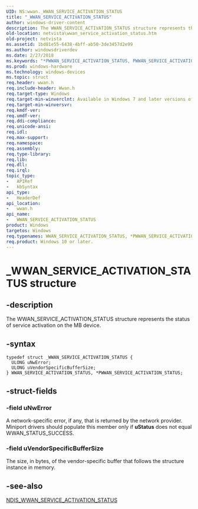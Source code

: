 ```yaml
---
UID: NS:wwan._WWAN_SERVICE_ACTIVATION_STATUS
title: "_WWAN_SERVICE_ACTIVATION_STATUS"
author: windows-driver-content
description: The WWAN_SERVICE_ACTIVATION_STATUS structure represents the status of service activation on the MB device.
old-location: netvista\wwan_service_activation_status.htm
old-project: netvista
ms.assetid: 1bd81e55-6438-4bff-ab50-3de3457d2e99
ms.author: windowsdriverdev
ms.date: 2/27/2018
ms.keywords: "*PWWAN_SERVICE_ACTIVATION_STATUS, PWWAN_SERVICE_ACTIVATION_STATUS, PWWAN_SERVICE_ACTIVATION_STATUS structure pointer [Network Drivers Starting with Windows Vista], WWAN_SERVICE_ACTIVATION_STATUS, WWAN_SERVICE_ACTIVATION_STATUS structure [Network Drivers Starting with Windows Vista], WwanRef_b9086c08-c7df-46f1-8ce2-c056dd667eac.xml, _WWAN_SERVICE_ACTIVATION_STATUS, netvista.wwan_service_activation_status, wwan/PWWAN_SERVICE_ACTIVATION_STATUS, wwan/WWAN_SERVICE_ACTIVATION_STATUS"
ms.prod: windows-hardware
ms.technology: windows-devices
ms.topic: struct
req.header: wwan.h
req.include-header: Wwan.h
req.target-type: Windows
req.target-min-winverclnt: Available in Windows 7 and later versions of Windows.
req.target-min-winversvr: 
req.kmdf-ver: 
req.umdf-ver: 
req.ddi-compliance: 
req.unicode-ansi: 
req.idl: 
req.max-support: 
req.namespace: 
req.assembly: 
req.type-library: 
req.lib: 
req.dll: 
req.irql: 
topic_type:
-	APIRef
-	kbSyntax
api_type:
-	HeaderDef
api_location:
-	wwan.h
api_name:
-	WWAN_SERVICE_ACTIVATION_STATUS
product: Windows
targetos: Windows
req.typenames: WWAN_SERVICE_ACTIVATION_STATUS, *PWWAN_SERVICE_ACTIVATION_STATUS
req.product: Windows 10 or later.
---
```


# _WWAN_SERVICE_ACTIVATION_STATUS structure


## -description


The WWAN_SERVICE_ACTIVATION_STATUS structure represents the status of service activation on the MB
  device.


## -syntax


````
typedef struct _WWAN_SERVICE_ACTIVATION_STATUS {
  ULONG uNwError;
  ULONG uVendorSpecificBufferSize;
} WWAN_SERVICE_ACTIVATION_STATUS, *PWWAN_SERVICE_ACTIVATION_STATUS;
````


## -struct-fields




### -field uNwError

A network-specific error, if any, that is returned by the network provider. Miniport drivers
     should populate this member only if 
     <b>uStatus</b> does not equal WWAN_STATUS_SUCCESS.


### -field uVendorSpecificBufferSize

The size, in bytes, of the vendor-specific buffer that follows the structure instance in
     memory.


## -see-also

<a href="..\ndiswwan\ns-ndiswwan-_ndis_wwan_service_activation_status.md">
   NDIS_WWAN_SERVICE_ACTIVATION_STATUS</a>



 

 



